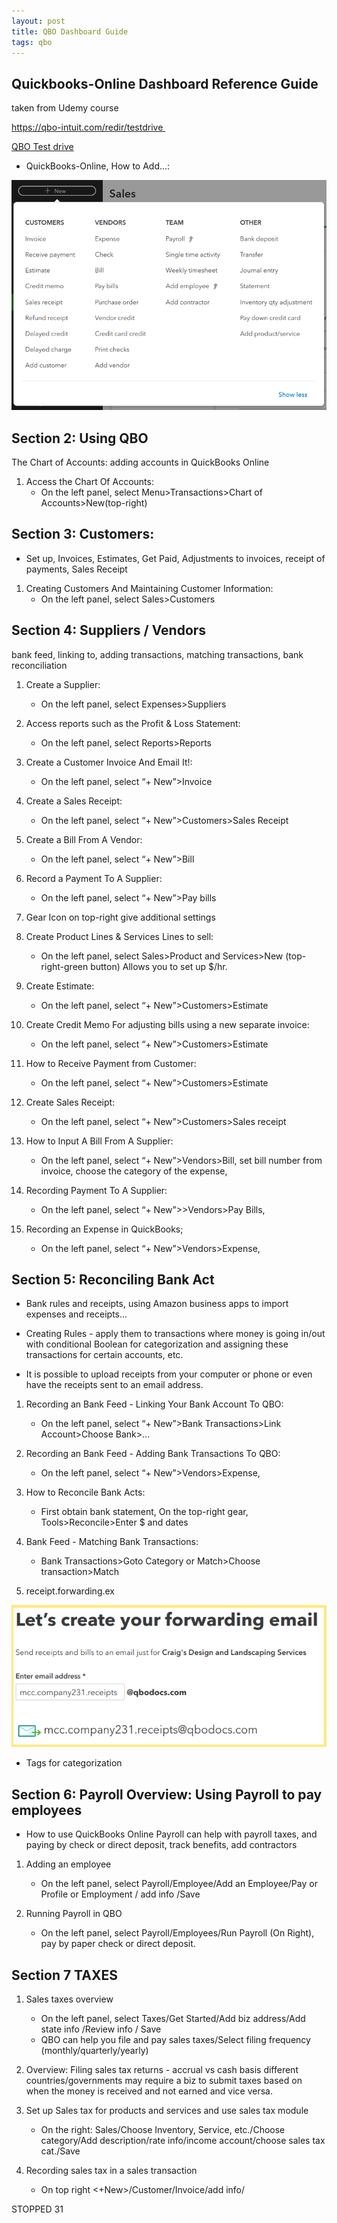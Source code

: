 ```yaml
---
layout: post
title: QBO Dashboard Guide
tags: qbo
--- 
```



## Quickbooks-Online Dashboard Reference Guide

taken from Udemy course

https://qbo-intuit.com/redir/testdrive 

[QBO Test drive](https://qbo.intuit.com/redir/testdrive)

- QuickBooks-Online, How to Add...:

![List of Actions](/assets/calvin.lee.udemy/QBO-adding-new.png)


## Section 2: Using QBO 

The Chart of Accounts: adding accounts in QuickBooks Online

1. Access the Chart Of Accounts:
   - On the left panel, select Menu>Transactions>Chart of Accounts>New(top-right)


## Section 3: Customers: 

- Set up, Invoices, Estimates, Get Paid, Adjustments to invoices, receipt of payments, Sales Receipt

1. Creating Customers And Maintaining Customer Information:
   - On the left panel, select Sales>Customers

## Section 4: Suppliers / Vendors

bank feed, linking to, adding transactions, matching transactions, bank reconciliation

1. Create a Supplier:
   - On the left panel, select Expenses>Suppliers

1. Access reports such as the Profit & Loss Statement:
   - On the left panel, select Reports>Reports

1. Create a Customer Invoice And Email It!:
   - On the left panel, select “+ New”>Invoice

1. Create a Sales Receipt:
   - On the left panel, select “+ New”>Customers>Sales Receipt

1. Create a Bill From A Vendor:
   - On the left panel, select “+ New”>Bill

1. Record a Payment To A Supplier:
   - On the left panel, select “+ New”>Pay bills

1. Gear Icon on top-right give additional settings

2. Create Product Lines & Services Lines to sell:
    - On the left panel, select Sales>Product and Services>New (top-right-green button) Allows you to set up $/hr.

1. Create Estimate:
   - On the left panel, select “+ New”>Customers>Estimate

1. Create Credit Memo For adjusting bills using a new separate invoice:
   - On the left panel, select “+ New”>Customers>Estimate

1. How to Receive Payment from Customer:
   - On the left panel, select “+ New”>Customers>Estimate

1. Create Sales Receipt:
   - On the left panel, select “+ New”>Customers>Sales receipt

1. How to Input A Bill From A Supplier:
   - On the left panel, select “+ New”>Vendors>Bill, set bill number from invoice, choose the category of the expense,

2. Recording Payment To A Supplier:
   - On the left panel, select “+ New”>>Vendors>Pay Bills, 

3. Recording an Expense in QuickBooks;
   - On the left panel, select “+ New”>Vendors>Expense, 

## Section 5: Reconciling Bank Act

- Bank rules and receipts, using Amazon business apps to import expenses and receipts...

- Creating Rules - apply them to transactions where money is going in/out with conditional Boolean for categorization and assigning these transactions for certain accounts, etc.

- It is possible to upload receipts from your computer or phone or even have the receipts sent to an email address.

1. Recording an  Bank Feed - Linking Your Bank Account To QBO:
   - On the left panel, select “+ New”>Bank Transactions>Link Account>Choose Bank>...

2. Recording an Bank Feed - Adding Bank Transactions To QBO:
   - On the left panel, select “+ New”>Vendors>Expense, 

3. How to Reconcile Bank Acts:
   - First obtain bank statement, On the top-right gear, Tools>Reconcile>Enter $ and dates

4. Bank Feed - Matching Bank Transactions:
   - Bank Transactions>Goto Category or Match>Choose transaction>Match
   
5. receipt.forwarding.ex

![receipt.forwarding.ex](/assets/calvin.lee.udemy/receipt.forwarding.ex.png)

- Tags for categorization
  
 
## Section 6: Payroll Overview: Using Payroll to pay employees


- How to use QuickBooks Online Payroll can help with payroll taxes, and paying by check or direct deposit, track benefits, add contractors

1. Adding an employee
   - On the left panel, select Payroll/Employee/Add an Employee/Pay or Profile or Employment / add info /Save
   
1. Running Payroll in QBO
   - On the left panel, select Payroll/Employees/Run Payroll (On Right), pay by paper check or direct deposit.


## Section 7 TAXES

1. Sales taxes overview
   - On the left panel, select Taxes/Get Started/Add biz address/Add state info /Review info / Save
   - QBO can help you file and pay sales taxes/Select filing frequency (monthly/quarterly/yearly)

1. Overview: Filing sales tax returns - accrual vs cash basis different countries/governments may require a biz to submit taxes based on when the money is received and not earned and vice versa.

1. Set up Sales tax for products and services and use sales tax module
   - On the right: Sales/Choose Inventory, Service, etc./Choose category/Add description/rate info/income account/choose sales tax cat./Save 

1. Recording sales tax in a sales transaction
   - On top right <+New>/Customer/Invoice/add info/

STOPPED 31

